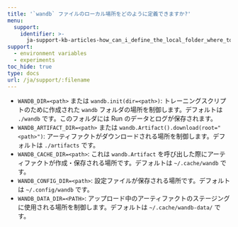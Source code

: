 ```yaml
---
title: '`wandb` ファイルのローカル場所をどのように定義できますか?'
menu:
  support:
    identifier: >-
      ja-support-kb-articles-how_can_i_define_the_local_folder_where_to_save_the_wandb_files
support:
  - environment variables
  - experiments
toc_hide: true
type: docs
url: /ja/support/:filename
---
```

- `WANDB_DIR=<path>` または `wandb.init(dir=<path>)`: トレーニングスクリプトのために作成された `wandb` フォルダの場所を制御します。デフォルトは `./wandb` です。このフォルダには Run のデータとログが保存されます。
- `WANDB_ARTIFACT_DIR=<path>` または `wandb.Artifact().download(root="<path>")`: アーティファクトがダウンロードされる場所を制御します。デフォルトは `./artifacts` です。
- `WANDB_CACHE_DIR=<path>`: これは `wandb.Artifact` を呼び出した際にアーティファクトが作成・保存される場所です。デフォルトは `~/.cache/wandb` です。
- `WANDB_CONFIG_DIR=<path>`: 設定ファイルが保存される場所です。デフォルトは `~/.config/wandb` です。
- `WANDB_DATA_DIR=<PATH>`: アップロード中のアーティファクトのステージングに使用される場所を制御します。デフォルトは `~/.cache/wandb-data/` です。